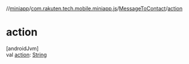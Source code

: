 //[miniapp](../../../index.md)/[com.rakuten.tech.mobile.miniapp.js](../index.md)/[MessageToContact](index.md)/[action](action.md)

# action

[androidJvm]\
val [action](action.md): [String](https://kotlinlang.org/api/latest/jvm/stdlib/kotlin/-string/index.html)
